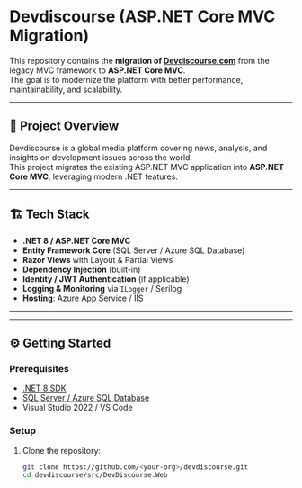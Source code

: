 # Devdiscourse (ASP.NET Core MVC Migration)

This repository contains the **migration of [Devdiscourse.com](https://www.devdiscourse.com/)** from the legacy MVC framework to **ASP.NET Core MVC**.  
The goal is to modernize the platform with better performance, maintainability, and scalability.

---

## 🚀 Project Overview
Devdiscourse is a global media platform covering news, analysis, and insights on development issues across the world.  
This project migrates the existing ASP.NET MVC application into **ASP.NET Core MVC**, leveraging modern .NET features.

---

## 🏗 Tech Stack
- **.NET 8 / ASP.NET Core MVC**
- **Entity Framework Core** (SQL Server / Azure SQL Database)
- **Razor Views** with Layout & Partial Views
- **Dependency Injection** (built-in)
- **Identity / JWT Authentication** (if applicable)
- **Logging & Monitoring** via `ILogger` / Serilog
- **Hosting**: Azure App Service / IIS

---


---

## ⚙️ Getting Started

### Prerequisites
- [.NET 8 SDK](https://dotnet.microsoft.com/download/dotnet/8.0)
- [SQL Server / Azure SQL Database](https://azure.microsoft.com/en-us/products/azure-sql/)
- Visual Studio 2022 / VS Code

### Setup
1. Clone the repository:
   ```bash
   git clone https://github.com/<your-org>/devdiscourse.git
   cd devdiscourse/src/DevDiscourse.Web

